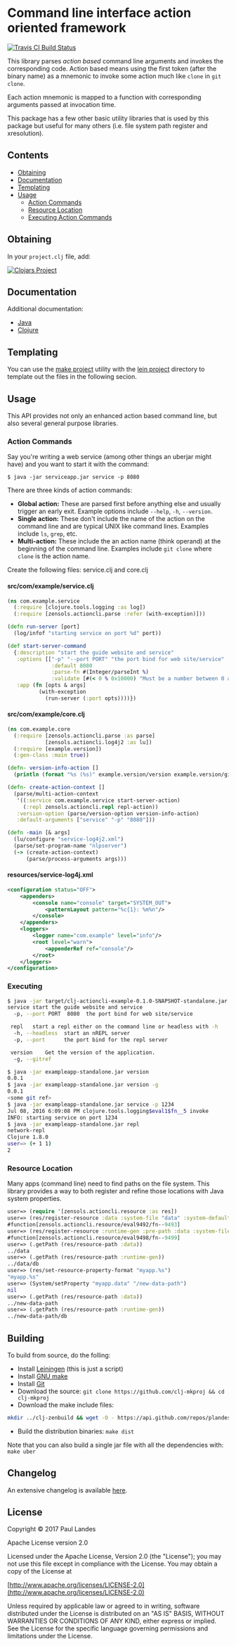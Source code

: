 # Command line interface action oriented framework

[![Travis CI Build Status][travis-badge]][travis-link]

  [travis-link]: https://travis-ci.org/plandes/clj-actioncli
  [travis-badge]: https://travis-ci.org/plandes/clj-actioncli.svg?branch=master

This library parses *action based* command line arguments and invokes the
corresponding code.  Action based means using the first token (after the binary
name) as a mnemonic to invoke some action much like `clone` in `git clone`.

Each action mnemonic is mapped to a function with corresponding arguments
passed at invocation time.

This package has a few other basic utility libraries that is used by this
package but useful for many others (i.e. file system path register and
xresolution).


## Contents

* [Obtaining](#obtaining)
* [Documentation](#documentation)
* [Templating](#templating)
* [Usage](#usage)
  * [Action Commands](#action-commands)
  * [Resource Location](#resource-location)
  * [Executing Action Commands](#executing)


## Obtaining

In your `project.clj` file, add:

[![Clojars Project](http://clojars.org/com.zensols.tools/actioncli/latest-version.svg)](http://clojars.org/com.zensols.tools/actioncli/)


## Documentation

Additional documentation:
* [Java](https://plandes.github.io/clj-actioncli/apidocs/index.html)
* [Clojure](https://plandes.github.io/clj-actioncli/codox/index.html)


## Templating

You can use the [make project](https://github.com/plandes/clj-mkproj) utility
with the [lein project](https://github.com/plandes/template/tree/master/lein)
directory to template out the files in the following secion.


## Usage

This API provides not only an enhanced action based command line, but also
several general purpose libraries.


### Action Commands

Say you're writing a web service (among other things an uberjar might have) and
you want to start it with the command:
```shell
$ java -jar serviceapp.jar service -p 8080
```

There are three kinds of action commands:

* **Global action:** These are parsed first before anything else and usually
  trigger an early exit.  Example options include `--help`, `-h`, `--version`.
* **Single action:** These don't include the name of the action on the command
  line and are typical UNIX like command lines.  Examples include `ls`, `grep`,
  etc.
* **Multi-action:** These include the an action name (think operand) at the
  beginning of the command line.  Examples include `git clone` where `clone` is
  the action name.


Create the following files: service.clj and core.clj
#### src/com/example/service.clj
```clojure
(ns com.example.service
  (:require [clojure.tools.logging :as log])
  (:require [zensols.actioncli.parse :refer (with-exception)]))

(defn run-server [port]
  (log/infof "starting service on port %d" port))

(def start-server-command
  {:description "start the guide website and service" 
   :options [["-p" "--port PORT" "the port bind for web site/service"
              :default 8080
              :parse-fn #(Integer/parseInt %)
              :validate [#(< 0 % 0x10000) "Must be a number between 0 and 65536"]]]
   :app (fn [opts & args]
          (with-exception
            (run-server (:port opts))))})
```

#### src/com/example/core.clj
```clojure
(ns com.example.core
  (:require [zensols.actioncli.parse :as parse]
            [zensols.actioncli.log4j2 :as lu])
  (:require [example.version])
  (:gen-class :main true))

(defn- version-info-action []
  (println (format "%s (%s)" example.version/version example.version/gitref)))

(defn- create-action-context []
  (parse/multi-action-context
   '((:service com.example.service start-server-action)
     (:repl zensols.actioncli.repl repl-action))
   :version-option (parse/version-option version-info-action)
   :default-arguments ["service" "-p" "8080"]))

(defn -main [& args]
  (lu/configure "service-log4j2.xml")
  (parse/set-program-name "nlpserver")
  (-> (create-action-context)
      (parse/process-arguments args)))
```

#### resources/service-log4j.xml
```xml
<configuration status="OFF">
    <appenders>
        <console name="console" target="SYSTEM_OUT">
            <patternLayout pattern="%c{1}: %m%n"/>
        </console>
    </appenders>
    <loggers>
        <logger name="com.example" level="info"/>
        <root level="warn">
            <appenderRef ref="console"/>
        </root>
    </loggers>
</configuration>
```

### Executing
```bash
$ java -jar target/clj-actioncli-example-0.1.0-SNAPSHOT-standalone.jar --help
service	start the guide website and service
  -p, --port PORT  8080  the port bind for web site/service

 repl	start a repl either on the command line or headless with -h
  -h, --headless  start an nREPL server
  -p, --port      the port bind for the repl server

 version	Get the version of the application.
  -g, --gitref

$ java -jar exampleapp-standalone.jar version
0.0.1
$ java -jar exampleapp-standalone.jar version -g
0.0.1
<some git ref>
$ java -jar exampleapp-standalone.jar service -p 1234
Jul 08, 2016 6:09:08 PM clojure.tools.logging$eval1$fn__5 invoke
INFO: starting service on port 1234
$ java -jar exampleapp-standalone.jar repl
network-repl
Clojure 1.8.0
user=> (+ 1 1)
2
```


### Resource Location

Many apps (command line) need to find paths on the file system.  This library
provides a way to both register and refine those locations with Java system
properties.

```clojure
user=> (require '[zensols.actioncli.resource :as res])
user=> (res/register-resource :data :system-file "data" :system-default "../data")
#function[zensols.actioncli.resource/eval9492/fn--9493]
user=> (res/register-resource :runtime-gen :pre-path :data :system-file "db")
#function[zensols.actioncli.resource/eval9498/fn--9499]
user=> (.getPath (res/resource-path :data))
../data
user=> (.getPath (res/resource-path :runtime-gen))
../data/db
user=> (res/set-resource-property-format "myapp.%s")
"myapp.%s"
user=> (System/setProperty "myapp.data" "/new-data-path")
nil
user=> (.getPath (res/resource-path :data))
../new-data-path
user=> (.getPath (res/resource-path :runtime-gen))
../new-data-path/db
```


## Building

To build from source, do the folling:

- Install [Leiningen](http://leiningen.org) (this is just a script)
- Install [GNU make](https://www.gnu.org/software/make/)
- Install [Git](https://git-scm.com)
- Download the source: `git clone https://github.com/clj-mkproj && cd clj-mkproj`
- Download the make include files:
```bash
mkdir ../clj-zenbuild && wget -O - https://api.github.com/repos/plandes/clj-zenbuild/tarball | tar zxfv - -C ../clj-zenbuild --strip-components 1
```
- Build the distribution binaries: `make dist`

Note that you can also build a single jar file with all the dependencies with: `make uber`


## Changelog

An extensive changelog is available [here](CHANGELOG.md).


## License

Copyright © 2017 Paul Landes

Apache License version 2.0

Licensed under the Apache License, Version 2.0 (the "License");
you may not use this file except in compliance with the License.
You may obtain a copy of the License at

[http://www.apache.org/licenses/LICENSE-2.0](http://www.apache.org/licenses/LICENSE-2.0)

Unless required by applicable law or agreed to in writing, software
distributed under the License is distributed on an "AS IS" BASIS,
WITHOUT WARRANTIES OR CONDITIONS OF ANY KIND, either express or implied.
See the License for the specific language governing permissions and
limitations under the License.

